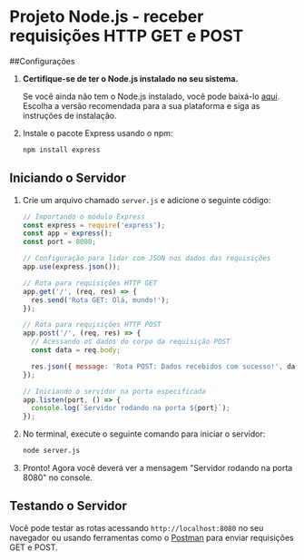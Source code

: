 # Projeto Node.js - receber requisições HTTP GET e POST

##Configurações

1. **Certifique-se de ter o Node.js instalado no seu sistema.**

   Se você ainda não tem o Node.js instalado, você pode baixá-lo [aqui](https://nodejs.org/). Escolha a versão recomendada para a sua plataforma e siga as instruções de instalação.

2. Instale o pacote Express usando o npm:

    ```bash
    npm install express
    ```

## Iniciando o Servidor

1. Crie um arquivo chamado `server.js` e adicione o seguinte código:

    ```javascript
    // Importando o módulo Express
    const express = require('express');
    const app = express();
    const port = 8080;

    // Configuração para lidar com JSON nos dados das requisições
    app.use(express.json());

    // Rota para requisições HTTP GET
    app.get('/', (req, res) => {
      res.send('Rota GET: Olá, mundo!');
    });

    // Rota para requisições HTTP POST
    app.post('/', (req, res) => {
      // Acessando os dados do corpo da requisição POST
      const data = req.body;

      res.json({ message: 'Rota POST: Dados recebidos com sucesso!', data });
    });

    // Iniciando o servidor na porta especificada
    app.listen(port, () => {
      console.log(`Servidor rodando na porta ${port}`);
    });
    ```

2. No terminal, execute o seguinte comando para iniciar o servidor:

    ```bash
    node server.js
    ```

3. Pronto! Agora você deverá ver a mensagem "Servidor rodando na porta 8080" no console.

## Testando o Servidor

Você pode testar as rotas acessando `http://localhost:8080` no seu navegador ou usando ferramentas como o [Postman](https://www.postman.com/) para enviar requisições GET e POST.
